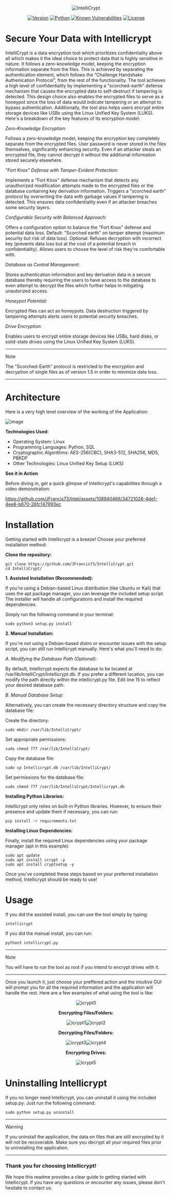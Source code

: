 <div align="center">

   ![IntelliCrypt](https://github.com/user-attachments/assets/5aad5a92-5089-4dd0-953f-67338bdf47e6)

[![Version](https://img.shields.io/badge/version-1.5.1-blue.svg)](https://github.com/JFrancis73/intellicrypt/)
[![Python](https://img.shields.io/badge/python-3.11%2B-blue.svg)](https://www.python.org/downloads/)
[![Known Vulnerabilities](https://snyk.io/test/github/JFrancis73/IntelliCrypt}/badge.svg)](https://snyk.io/test/github/JFrancis73/IntelliCrypt)
[![License](https://img.shields.io/badge/License-MIT-blue.svg)](https://opensource.org/licenses/MIT)
</div>

# Secure Your Data with Intellicrypt

IntelliCrypt is a data encryption tool which prioritizes confidentiality above all which makes it the ideal choice to protect data that is highly sensitive in nature. It follows a zero-knowledge model, keeping the encryption information separate from the files. This is achieved by separating the authentication element, which follows the “Challenge Handshake Authenication Protocol”,  from the rest of the functionality. The tool achieves a high level of confidentiality by implementing a "scorched-earth” defense mechanism that causes the encrypted data to self-destruct if tampering is detected. This design choice also enables the encrypted files to serve as a honeypot since the loss of data would indicate tampering or an attempt to bypass authentication. Additionally, the tool also helps users encrypt entire storage devices like USBs using the Linux Unified Key System (LUKS). 
Here's a breakdown of the key features of its encryption model:

*Zero-Knowledge Encryption:*

  Follows a zero-knowledge model, keeping the encryption key completely separate from the encrypted files.
  User password is never stored in the files themselves, significantly enhancing security.
  Even if an attacker steals an encrypted file, they cannot decrypt it without the additional information stored securely elsewhere.

*"Fort Knox" Defense with Tamper-Evident Protection:*

  Implements a "Fort Knox" defense mechanism that detects any unauthorized modification attempts made to the encrypted files or the database containing key derivation information.
  Triggers a "scorched earth" protocol by overwriting the data with garbage values if tampering is detected. This ensures data confidentiality even if an attacker breaches some security layers.

*Configurable Security with Balanced Approach:*

  Offers a configuration option to balance the "Fort Knox" defense and potential data loss.
        Default: "Scorched earth" on tamper attempt (maximum security but risk of data loss).
        Optional: Refuses decryption with incorrect key (prevents data loss but at the cost of a potential breach in confidentiality).
  Allows users to choose the level of risk they're comfortable with.

*Database as Central Management:*

  Stores authentication information and key derivation data in a secure database thereby requiring the users to have access to the database to even attempt to decrypt the files which further helps in mitigating unautorized access.

*Honeypot Potential:*

  Encrypted files can act as honeypots.
  Data destruction triggered by tampering attempts alerts users to potential security breaches.

*Drive Encryption:*

  Enables users to encrypt entire storage devices like USBs, hard disks, or solid-state drives using the Linux Unified Key System (LUKS).
  
---
> [!NOTE]  
> The "Scorched-Earth" protocol is restricted to the encryption and decryption of single files as of version 1.5 in order to minimize data loss.
---

# Architecture

Here is a very high level overview of the working of the Application:

![image](https://github.com/user-attachments/assets/0b0427e3-b6d8-4e64-a387-8251e8df45a7)


**Technologies Used:**

- Operating System: Linux
- Programming Languages: Python, SQL
- Cryptographic Algorithms: AES-256(CBC), SHA3-512, SHA256, MD5, PBKDF
- Other Technologies: Linux Unified Key Setup (LUKS)

**See it in Action**

Before diving in, get a quick glimpse of Intellicrypt's capabilities through a video demonstration:



https://github.com/JFrancis73/Intel/assets/108940466/34721026-4de1-4ee8-b670-26fc147993ec



# Installation

Getting started with Intellicrypt is a breeze! Choose your preferred installation method:

**Clone the repository:**

    git clone https://github.com/JFrancis73/IntelliCrypt.git
    cd IntelliCrypt/

**1. Assisted Installation (Recommended):**

If you're using a Debian-based Linux distribution (like Ubuntu or Kali) that uses the apt package manager, you can leverage the included setup script. The installer will handle all configurations and install the required dependencies.

Simply run the following command in your terminal:

    sudo python3 setup.py install

**2. Manual Installation:**

If you're not using a Debian-based distro or encounter issues with the setup script, you can still run Intellicrypt manually. Here's what you'll need to do:

*A. Modifying the Database Path (Optional):*

By default, Intellicrypt expects the database to be located at /var/lib/IntelliCrypt/Intellicrypt.db. If you prefer a different location, you can modify the path directly within the intellicrypt.py file. Edit line 15 to reflect your desired database path.

*B. Manual Database Setup:*

Alternatively, you can create the necessary directory structure and copy the database file:

Create the directory:

    sudo mkdir /var/lib/IntelliCrypt/

Set appropriate permissions:

    sudo chmod 777 /var/lib/IntelliCrypt/

Copy the database file:

    sudo cp Intellicrypt.db /var/lib/IntelliCrypt/

Set permissions for the database file:

    sudo chmod 777 /var/lib/IntelliCrypt/Intellicrypt.db

**Installing Python Libraries:**

Intellicrypt only relies on built-in Python libraries. However, to ensure their presence and update them if necessary, you can run:

    pip install -r requirements.txt

**Installing Linux Dependencies:**

Finally, install the required Linux dependencies using your package manager (apt in this example):

    sudo apt update
    sudo apt install ccrypt -y
    sudo apt install cryptsetup -y

Once you've completed these steps based on your preferred installation method, Intellicrypt should be ready to use!

# Usage

If you did the assisted install, you can use the tool simply by typing:

    intellicrypt

If you did the manual install, you can run:

    python3 intellicrypt.py
---
> [!NOTE]  
> You will have to run the tool as root if you intend to encrypt drives with it.
---

Once you launch it, just choose your preffered action and the intuitive GUI will prompt you for all the required information and the application will handle the rest.
Here are a few examples of what using the tool is like:

<div align="center">
	
![icrypt0](https://github.com/JFrancis73/IntelliCrypt/assets/108940466/669d979e-cae9-44ab-bc4a-34b083b46df5)


**Encrypting Files/Folders:**


![icrypt1](https://github.com/JFrancis73/IntelliCrypt/assets/108940466/12ef839e-9ade-48af-a0e3-cfacd6429b55)![icrypt2](https://github.com/JFrancis73/IntelliCrypt/assets/108940466/b361e9b1-ca25-4803-96cb-6eb36956deaf)


**Decrypting Files/Folders:**


![icrypt3](https://github.com/JFrancis73/IntelliCrypt/assets/108940466/65f656f3-6621-4a9f-88c8-69552aeb28f5)![icrypt4](https://github.com/JFrancis73/IntelliCrypt/assets/108940466/50334766-b8ea-47b5-9098-0ecd5fff422e)


**Encrypting Drives:**


![icrypt5](https://github.com/JFrancis73/IntelliCrypt/assets/108940466/b2bb875d-eb48-4d26-a0ac-bb1d5f62f7fe)

</div>

# Uninstalling Intellicrypt

If you no longer need Intellicrypt, you can uninstall it using the included setup.py:
	Just run the following command:
 
	sudo python setup.py uninstall
	
---
> [!WARNING]  
> If you uninstall the application, the data on files that are still encrypted by it will not be recoverable. Make sure you decrypt all your required files prior to uninstalling the application.
---

### Thank you for choosing Intellicrypt!

We hope this readme provides a clear guide to getting started with Intellicrypt. If you have any questions or encounter any issues, please don't hesitate to contact us.
